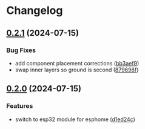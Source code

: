 # Changelog

## [0.2.1](https://github.com/mikesmitty/power-manifold/compare/esp32-mgmt-module-v0.2.0...esp32-mgmt-module-v0.2.1) (2024-07-15)


### Bug Fixes

* add component placement corrections ([bb3aef9](https://github.com/mikesmitty/power-manifold/commit/bb3aef91995d44301430770a40b5e73cc654bb72))
* swap inner layers so ground is second ([879698f](https://github.com/mikesmitty/power-manifold/commit/879698f479b3502c7380f014c82883e7634416fc))

## [0.2.0](https://github.com/mikesmitty/power-manifold/compare/esp32-mgmt-module-v0.1.0...esp32-mgmt-module-v0.2.0) (2024-07-15)


### Features

* switch to esp32 module for esphome ([d1ed24c](https://github.com/mikesmitty/power-manifold/commit/d1ed24c92ee943834c0fbb2465e065f200968739))
